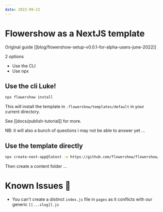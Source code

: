 ```yaml
---
date: 2022-09-23
---
```


# Flowershow as a NextJS template

Original guide [[blog/flowershow-setup-v0.0.1-for-alpha-users-june-2022]]

2 options

- Use the CLI
- Use npx

## Use the cli Luke!

```bash
npx flowershow install
```

This will install the template in `.flowershow/templates/default` in your current directory.

See [[docs/publish-tutorial]] for more.

NB: it will also a bunch of questions i may not be able to answer yet ...

## Use the template directly

```bash
npx create-next-app@latest -e https://github.com/flowershow/flowershow/tree/main/templates/default
```

Then create a content folder ...

# Known Issues 🐛

- You can't create a distinct `index.js` file in `pages` as it conflicts with our generic `[[...slug]].js`
